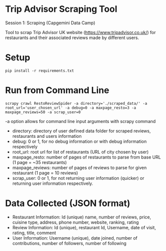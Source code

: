 # Trip Advisor Scraping Tool

Session 1: Scraping (Capgemini Data Camp)

Tool to scrap Trip Advisor UK website (https://www.tripadvisor.co.uk/) for restaurants and their associated reviews made by different users.

# Setup

```
pip install -r requirements.txt
```

# Run from Command Line

```
scrapy crawl RestoReviewSpider -a directory='./scraped_data/' -a root_url='user_chosen_url' -a debug=0 -a maxpage_resto=3 -a maxpage_reviews=50 -a scrap_user=0
```

-a option allows for command line input arguments with scrapy command
* directory: directory of user defined data folder for scraped reviews, restaurants and users information
* debug: 0 or 1, for no debug information or with debug information respectively
* root_url: root url for list of restaurants (URL of city chosen by user)
* maxpage_resto: number of pages of restaurants to parse from base URL (1 page = ~35 restaurants)
* maxpage_reviews: number of pages of reviews to parse for given restaurant (1 page = 10 reviews)
* scrap_user: 0 or 1, for not returning user information (quicker) or returning user information respectively.

# Data Collected (JSON format)

* Restaurant Information: Id (unique) name, number of reviews, price, cuisine type, address, phone number, website, ranking, rating
* Review Information: Id (unique), restaurant Id, Username, date of visit, rating, title, comment
* User Information: Username (unique), date joined, number of contributions, number of followers, number of following
